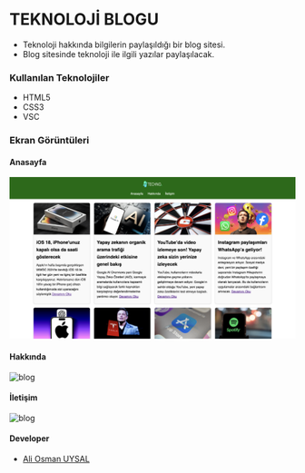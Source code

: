 # TEKNOLOJİ BLOGU
- Teknoloji hakkında bilgilerin paylaşıldığı bir blog sitesi.
- Blog sitesinde teknoloji ile ilgili yazılar paylaşılacak.
### Kullanılan Teknolojiler
- HTML5
- CSS3
- VSC
### Ekran Görüntüleri
#### Anasayfa
![blog](/Week-1/BlogPage/images/anasayfa.png)
#### Hakkında
![blog](/Week-1/BlogPage/images/hakkında.png)
#### İletişim
![blog](/Week-1/BlogPage/images/iletişim.png)
#### Developer
- [Ali Osman UYSAL](https://www.linkedin.com/in/aliosmanuysal/)